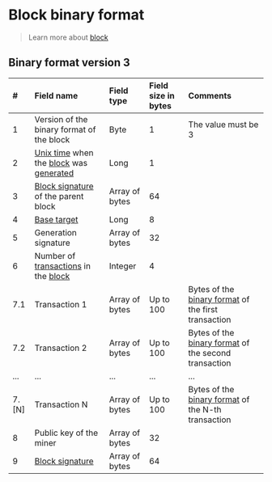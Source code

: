 # Block binary format

> Learn more about [block](/blockchain/block.md)

## Binary format version 3

| # | Field name | Field type | Field size in bytes | Comments |
| :--- | :--- | :--- | :--- | :--- |
| 1 | Version of the binary format of the block | Byte | 1 | The value must be 3 |
| 2 | [Unix time](https://en.wikipedia.org/wiki/Unix_time) when the [block](/blockchain/block.md) was [generated](/blockchain/block/block-generation.md) | Long | 1 | |
| 3 | [Block signature](/blockchain/block/block-signature.md) of the parent block | Array of bytes | 64 | |
| 4 | [Base target](/blockchain/block/block-generation/base-target.md) | Long | 8 | |
| 5 | Generation signature | Array of bytes | 32 | |
| 6 | Number of [transactions](/blockchain/transaction.md) in the [block](/blockchain/block.md) | Integer | 4 | |
| 7.1 | Transaction 1 | Array of bytes | Up to 100 | Bytes of the [binary format](/blockchain/binary-format/transaction-binary-format.md) of the first transaction |
| 7.2 | Transaction 2 | Array of bytes | Up to 100 | Bytes of the [binary format](/blockchain/binary-format/transaction-binary-format.md) of the second transaction |
| ... | ... | ... | ... | ... |
| 7.[N] | Transaction N | Array of bytes | Up to 100 | Bytes of the [binary format](/blockchain/binary-format/transaction-binary-format.md) of the N-th transaction |
| 8 | Public key of the miner | Array of bytes | 32 | |
| 9 | [Block signature](/blockchain/block/block-signature.md) | Array of bytes | 64 | | |
